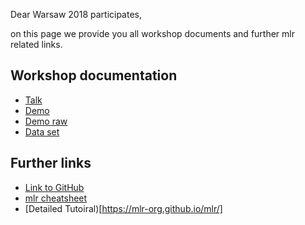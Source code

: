 Dear Warsaw 2018 participates,

on this page we provide you all workshop documents and further mlr related links.

## Workshop documentation
* [Talk]()
* [Demo](https://github.com/mlr-org/mlr-outreach/blob/master/2018_04_Warsaw/demo.R)
* [Demo raw](https://github.com/mlr-org/mlr-outreach/raw/master/2018_04_Warsaw/demo.R)
* [Data set](https://github.com/mlr-org/mlr-outreach/raw/master/2018_04_Warsaw/data.rda)

## Further links
* [Link to GitHub](https://github.com/mlr-org/mlr)
* [mlr cheatsheet](https://github.com/mlr-org/mlr-tutorial/raw/gh-pages/cheatsheet/MlrCheatsheet.pdf)
* [Detailed Tutoiral)[https://mlr-org.github.io/mlr/]